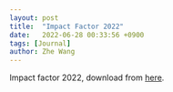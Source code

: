 ```yaml
---
layout: post
title:  "Impact Factor 2022"
date:   2022-06-28 00:33:56 +0900
tags: [Journal]
author: Zhe Wang
---
```


Impact factor 2022, download from [here](/assets/blog/jcr_2022.xlsx).

